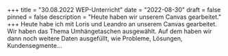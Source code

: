 +++
title = "30.08.2022 WEP-Unterricht"
date = "2022-08-30"
draft = false
pinned = false
description = "Heute haben wir unserem Canvas gearbeitet."
+++
Heute habe ich mit Loris und Leandro an unserem Canvas gearbeitet. Wir haben das Thema Umhängetaschen ausgewählt. Auf dem haben wir dann noch weitere Daten ausgefüllt, wie Probleme, Lösungen, Kundensegmente...